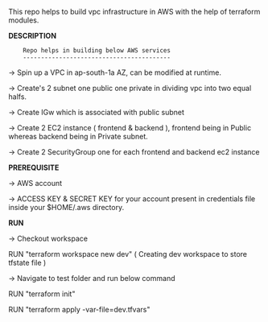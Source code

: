 This repo helps to build vpc infrastructure in AWS with the help of terraform modules.

<B> DESCRIPTION </B>

		Repo helps in building below AWS services
		----------------------------------------- 
-> Spin up a VPC in ap-south-1a AZ, can be modified at runtime.

-> Create's 2 subnet one public one private in dividing vpc into two equal halfs.

-> Create IGw which is associated with public subnet

-> Create 2 EC2 instance ( frontend & backend ), frontend being in Public whereas backend being in Private subnet.

-> Create 2 SecurityGroup one for each frontend and backend ec2 instance 

<B> PREREQUISITE </B>

-> AWS account

-> ACCESS KEY & SECRET KEY for your account present in credentials file inside your $HOME/.aws directory. 

<B> RUN </B>

-> Checkout workspace
 
   RUN "terraform workspace new dev" ( Creating dev workspace to store tfstate file )

-> Navigate to test folder and run below command
   
   RUN "terraform init"
   
   RUN "terraform apply -var-file=dev.tfvars"
